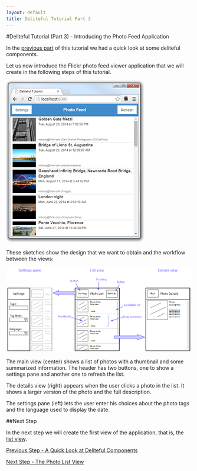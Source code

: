```yaml
---
layout: default
title: Deliteful Tutorial Part 3
---
```

#Deliteful Tutorial (Part 3) - Introducing the Photo Feed Application

In the [previous part](Part2QuickLook.html) of this tutorial we had a quick look at some deliteful components.

Let us now introduce the Flickr photo feed viewer application that we will create in the following steps of this
tutorial.

![Flickr Photo Feed App](images/final.png)

These sketches show the design that we want to obtain and the workflow between the views:

![Design Sketch](images/sketch.png)

The main view (center) shows a list of photos with a thumbnail and some summarized information. The header has two
buttons, one to show a settings pane and another one to refresh the list.

The details view (right) appears when the user clicks a photo in the list. It shows a larger version of the photo and
the full description.

The settings pane (left) lets the user enter his choices about the photo tags and the language used to display the
date.

##Next Step

In the next step we will create the first view of the application, that is, the [list view](Part4ListView.html).

[Previous Step - A Quick Look at Deliteful Components](Part2QuickLook.html)

[Next Step - The Photo List View](Part4ListView.html)
